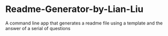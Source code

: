 # Readme-Generator-by-Lian-Liu
A command line app that generates a readme file using a template and the answer of a serial of questions
